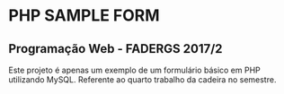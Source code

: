 # PHP SAMPLE FORM

## Programação Web - FADERGS 2017/2

Este projeto é apenas um exemplo de um formulário básico em PHP utilizando MySQL. Referente ao quarto trabalho da cadeira no semestre.